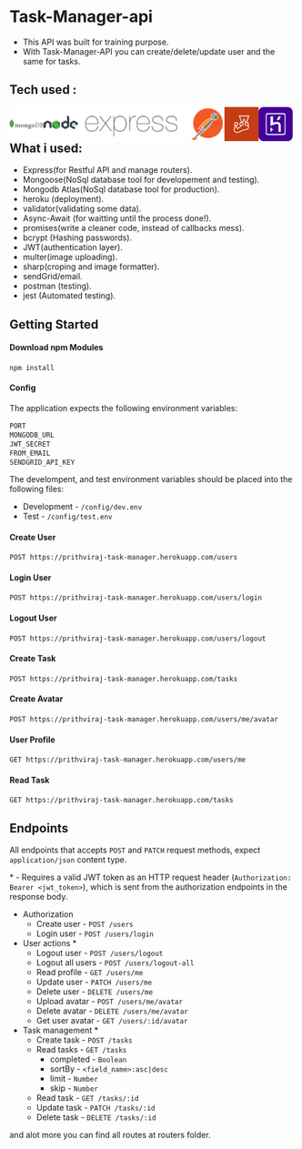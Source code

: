 # Task-Manager-api

* This API was built for training purpose.
* With Task-Manager-API you can create/delete/update user and the same for tasks.

## Tech used :
<img align="left" alt="MongoDB" height="60px" src="https://raw.githubusercontent.com/Prithviraj2511/Task-Manager-API/main/Images/mongodb-226029.webp" />
<img align="left" alt="Node.js" height="60px" src="https://raw.githubusercontent.com/Prithviraj2511/Task-Manager-API/main/Images/nodejs.png" />
<img align="left" alt="Express" height="60px" src="https://raw.githubusercontent.com/Prithviraj2511/Task-Manager-API/main/Images/express.png" />
<img align="left" alt="Postman" height="60px" src="https://raw.githubusercontent.com/Prithviraj2511/Task-Manager-API/main/Images/postman.png" />
<img align="left" alt="jest" height="60px" src="https://raw.githubusercontent.com/Prithviraj2511/Task-Manager-API/main/Images/jest.png" /> 
<img align="left" alt="heroku" height="60px" src="https://raw.githubusercontent.com/Prithviraj2511/Task-Manager-API/main/Images/heroku.png" /> 

## What i used:
* Express(for Restful API and manage routers).
* Mongoose(NoSql database tool for developement and testing).
* Mongodb Atlas(NoSql database tool for production). 
* heroku (deployment).
* validator(validating some data).
* Async-Await (for waitting until the process done!).
* promises(write a cleaner code, instead of callbacks mess).
* bcrypt (Hashing passwords).
* JWT(authentication layer).
* multer(image uploading).
* sharp(croping and image formatter).
* sendGrid/email.
* postman (testing).
* jest (Automated testing).


## Getting Started

#### Download npm Modules
```
npm install
```
#### Config
The application expects the following environment variables:

```
PORT
MONGODB_URL
JWT_SECRET
FROM_EMAIL
SENDGRID_API_KEY
```

The develompent, and test environment variables should be placed into the following files:
 * Development - `/config/dev.env`
 * Test - `/config/test.env`

#### Create User 

```
POST https://prithviraj-task-manager.herokuapp.com/users
```

#### Login User

```
POST https://prithviraj-task-manager.herokuapp.com/users/login
```
#### Logout User 

```
POST https://prithviraj-task-manager.herokuapp.com/users/logout
```
#### Create Task 

```
POST https://prithviraj-task-manager.herokuapp.com/tasks
```
#### Create Avatar

```
POST https://prithviraj-task-manager.herokuapp.com/users/me/avatar
```
#### User Profile

```
GET https://prithviraj-task-manager.herokuapp.com/users/me
```
#### Read Task 

```
GET https://prithviraj-task-manager.herokuapp.com/tasks
```

## Endpoints
All endpoints that accepts `POST` and `PATCH` request methods, expect `application/json` content type.

\* - Requires a valid JWT token as an HTTP request header (`Authorization: Bearer <jwt_token>`), which is sent from the authorization endpoints in the response body.

* Authorization
  * Create user                     - `POST /users`
  * Login user                      - `POST /users/login`
* User actions *
  * Logout user                     - `POST /users/logout`
  * Logout all users                - `POST /users/logout-all`
  * Read profile                    - `GET /users/me`
  * Update user                     - `PATCH /users/me`
  * Delete user                     - `DELETE /users/me`
  * Upload avatar                   - `POST /users/me/avatar`
  * Delete avatar                   - `DELETE /users/me/avatar`
  * Get user avatar                 - `GET /users/:id/avatar`
* Task management *
  * Create task                     - `POST /tasks`
  * Read tasks                      - `GET /tasks`
    * completed       - `Boolean`
    * sortBy          - `<field_name>:asc|desc`
    * limit           - `Number`
    * skip            - `Number`
  * Read task                       - `GET /tasks/:id`
  * Update task                     - `PATCH /tasks/:id`
  * Delete task                     - `DELETE /tasks/:id`

and alot more you can find all routes at routers folder.
